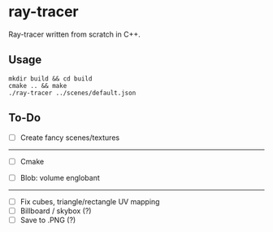 # ray-tracer

Ray-tracer written from scratch in C++.

## Usage

```
mkdir build && cd build
cmake .. && make
./ray-tracer ../scenes/default.json
```

## To-Do

- [ ] Create fancy scenes/textures

---

- [ ] Cmake
- [ ] Blob: volume englobant


---

- [ ] Fix cubes, triangle/rectangle UV mapping
- [ ] Billboard / skybox (?)
- [ ] Save to .PNG (?)